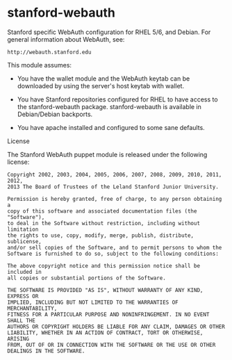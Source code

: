 stanford-webauth
================

Stanford specific WebAuth configuration for RHEL 5/6, and Debian.  For
general information about WebAuth, see:

    http://webauth.stanford.edu

This module assumes:

- You have the wallet module and the WebAuth keytab can be downloaded by using
  the server's host keytab with wallet. 

- You have Stanford repositories configured for RHEL to have access to the
  stanford-webauth package.  stanford-webauth is available in Debian/Debian
  backports.

- You have apache installed and configured to some sane defaults.

License

The Stanford WebAuth puppet module is released under the following license:

    Copyright 2002, 2003, 2004, 2005, 2006, 2007, 2008, 2009, 2010, 2011, 2012,
    2013 The Board of Trustees of the Leland Stanford Junior University.

    Permission is hereby granted, free of charge, to any person obtaining a
    copy of this software and associated documentation files (the "Software"),
    to deal in the Software without restriction, including without limitation
    the rights to use, copy, modify, merge, publish, distribute, sublicense,
    and/or sell copies of the Software, and to permit persons to whom the
    Software is furnished to do so, subject to the following conditions:

    The above copyright notice and this permission notice shall be included in
    all copies or substantial portions of the Software.

    THE SOFTWARE IS PROVIDED "AS IS", WITHOUT WARRANTY OF ANY KIND, EXPRESS OR
    IMPLIED, INCLUDING BUT NOT LIMITED TO THE WARRANTIES OF MERCHANTABILITY,
    FITNESS FOR A PARTICULAR PURPOSE AND NONINFRINGEMENT. IN NO EVENT SHALL THE
    AUTHORS OR COPYRIGHT HOLDERS BE LIABLE FOR ANY CLAIM, DAMAGES OR OTHER
    LIABILITY, WHETHER IN AN ACTION OF CONTRACT, TORT OR OTHERWISE, ARISING
    FROM, OUT OF OR IN CONNECTION WITH THE SOFTWARE OR THE USE OR OTHER
    DEALINGS IN THE SOFTWARE. 

